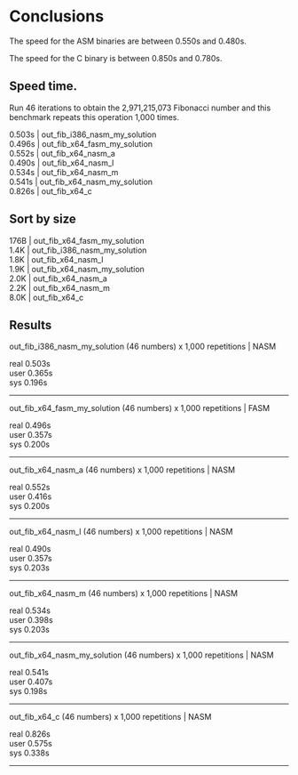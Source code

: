 # Conclusions

The speed for the ASM binaries are between 0.550s and 0.480s.

The speed for the C binary is between 0.850s and 0.780s.


## Speed time.

Run 46 iterations to obtain the 2,971,215,073 Fibonacci number and
this benchmark repeats this operation 1,000 times.

0.503s | out_fib_i386_nasm_my_solution <br>
0.496s | out_fib_x64_fasm_my_solution <br>
0.552s | out_fib_x64_nasm_a <br>
0.490s | out_fib_x64_nasm_l <br>
0.534s | out_fib_x64_nasm_m <br>
0.541s | out_fib_x64_nasm_my_solution <br>
0.826s | out_fib_x64_c <br>


## Sort by size

176B | out_fib_x64_fasm_my_solution <br>
1.4K | out_fib_i386_nasm_my_solution <br>
1.8K | out_fib_x64_nasm_l <br>
1.9K | out_fib_x64_nasm_my_solution <br>
2.0K | out_fib_x64_nasm_a <br>
2.2K | out_fib_x64_nasm_m <br>
8.0K | out_fib_x64_c <br>


## Results

out_fib_i386_nasm_my_solution (46 numbers) x 1,000 repetitions | NASM

real    0.503s <br>
user    0.365s <br>
sys     0.196s <br>

---

out_fib_x64_fasm_my_solution (46 numbers) x 1,000 repetitions | FASM

real    0.496s <br>
user    0.357s <br>
sys     0.200s <br>

---

out_fib_x64_nasm_a (46 numbers) x 1,000 repetitions | NASM

real    0.552s <br>
user    0.416s <br>
sys     0.200s <br>

---

out_fib_x64_nasm_l (46 numbers) x 1,000 repetitions | NASM

real    0.490s <br>
user    0.357s <br>
sys     0.203s <br>

---

out_fib_x64_nasm_m (46 numbers) x 1,000 repetitions | NASM

real    0.534s <br>
user    0.398s <br>
sys     0.203s <br>

---

out_fib_x64_nasm_my_solution (46 numbers) x 1,000 repetitions | NASM

real    0.541s <br>
user    0.407s <br>
sys     0.198s <br>

---

out_fib_x64_c (46 numbers) x 1,000 repetitions | NASM

real    0.826s <br>
user    0.575s <br>
sys     0.338s <br>

---

